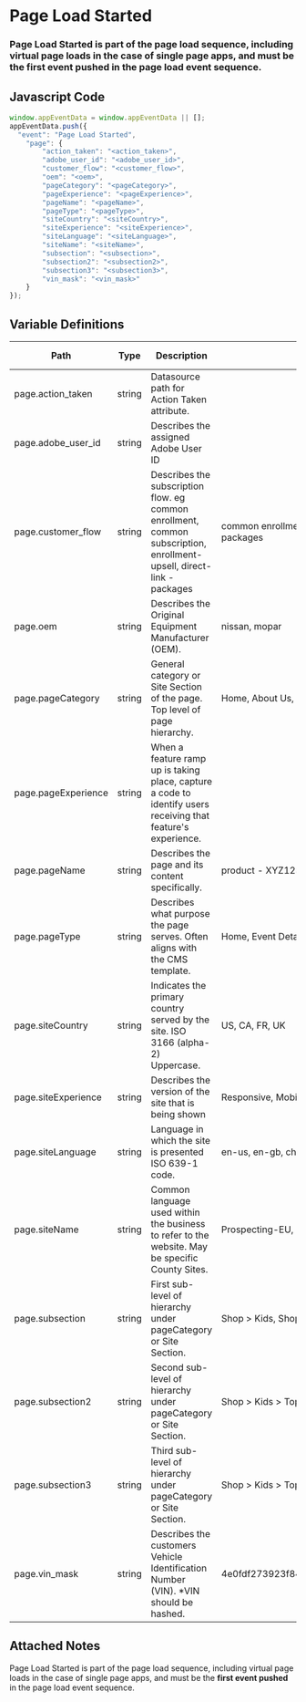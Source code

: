 # Page Load Started

### Page Load Started is part of the page load sequence, including virtual page loads in the case of single page apps, and must be the first event pushed in the page load event sequence.

## Javascript Code
```js
window.appEventData = window.appEventData || [];
appEventData.push({
  "event": "Page Load Started",
    "page": {
        "action_taken": "<action_taken>",
        "adobe_user_id": "<adobe_user_id>",
        "customer_flow": "<customer_flow>",
        "oem": "<oem>",
        "pageCategory": "<pageCategory>",
        "pageExperience": "<pageExperience>",
        "pageName": "<pageName>",
        "pageType": "<pageType>",
        "siteCountry": "<siteCountry>",
        "siteExperience": "<siteExperience>",
        "siteLanguage": "<siteLanguage>",
        "siteName": "<siteName>",
        "subsection": "<subsection>",
        "subsection2": "<subsection2>",
        "subsection3": "<subsection3>",
        "vin_mask": "<vin_mask>"
    }
});
```

## Variable Definitions

|Path|Type|Description|Example|Pattern|Min Length|Max Length|Minimum|Maximum|Multiple Of|
| --- | --- | --- | --- | --- | --- | --- | --- | --- | --- |
|page.action_taken|string|Datasource path for Action Taken attribute.||||||||
|page.adobe_user_id|string|Describes the assigned Adobe User ID||||||||
|page.customer_flow|string|Describes the subscription flow. eg common enrollment, common subscription, enrollment-upsell, direct-link - packages|common enrollment, common subscription, enrollment-upsell, direct-link - packages|||||||
|page.oem|string|Describes the Original Equipment Manufacturer \(OEM\).|nissan, mopar|||||||
|page.pageCategory|string|General category or Site Section of the page. Top level of page hierarchy.|Home, About Us, Shop, Account, Blog, Investors|||||||
|page.pageExperience|string|When a feature ramp up is taking place, capture a code to identify users receiving that feature's experience.||||||||
|page.pageName|string|Describes the page and its content specifically. |product - XYZ123, Mens - Tops - Sweaters, Order Confirmation|||||||
|page.pageType|string|Describes what purpose the page serves. Often aligns with the CMS template.|Home, Event Detail, Property Detail, Product Listing, Blog Post, Shopping Cart|||||||
|page.siteCountry|string|Indicates the primary country served by the site. ISO 3166 \(alpha-2\) Uppercase.|US, CA, FR, UK|^[A-Z]{2}$||||||
|page.siteExperience|string|Describes the version of the site that is being shown|Responsive, Mobile, Desktop|||||||
|page.siteLanguage|string|Language in which the site is presented ISO 639-1 code. |en-us, en-gb, ch-cn, fr-ca, fr-fr, da|^[a-z]{2}([-]{1}[a-z]{2}){0,1}$||||||
|page.siteName|string|Common language used within the business to refer to the website. May be specific County Sites.|Prospecting-EU, Prospecting-US, Member Portal, Shop-CA, Shop-US, Shop-EU|||||||
|page.subsection|string|First sub-level of hierarchy under pageCategory or Site Section. |Shop &gt; Kids, Shop &gt; Mens, Shop &gt; Womens|||||||
|page.subsection2|string|Second sub-level of hierarchy under pageCategory or Site Section. |Shop &gt; Kids &gt; Tops, Shop &gt; Mens &gt; Shoes|||||||
|page.subsection3|string|Third sub-level of hierarchy under pageCategory or Site Section. |Shop &gt; Kids &gt; Tops &gt; Tees, Shop &gt; Mens &gt; Shoes &gt; Oxfords|||||||
|page.vin_mask|string|Describes the customers Vehicle Identification Number \(VIN\). \*VIN should be hashed.|4e0fdf273923f840074344863d9ad582a37243ab26b5b32e0e267ed22c08c93a|||||||

## Attached Notes

<p class="p1"><span class="s1">Page Load Started is part of the page load sequence, including virtual page loads in the case of single page apps, and must be the <strong>first event pushed</strong> in the page load event sequence.</span></p>
